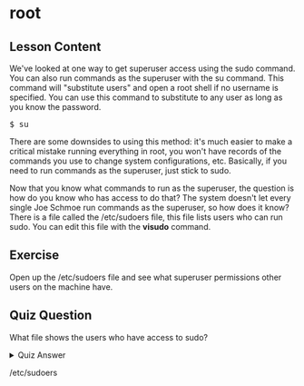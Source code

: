 # root

## Lesson Content

We've looked at one way to get superuser access using the sudo command. You can also run commands as the superuser with the su command. This command will "substitute users" and open a root shell if no username is specified. You can use this command to substitute to any user as long as you know the password. 

<pre>$ su</pre>

There are some downsides to using this method: it's much easier to make a critical mistake running everything in root, you won't have records of the commands you use to change system configurations, etc. Basically, if you need to run commands as the superuser, just stick to sudo.

Now that you know what commands to run as the superuser, the question is how do you know who has access to do that? The system doesn't let every single Joe Schmoe run commands as the superuser, so how does it know? There is a file called the /etc/sudoers file, this file lists users who can run sudo. You can edit this file with the <b>visudo</b> command.

## Exercise

Open up the /etc/sudoers file and see what superuser permissions other users on the machine have.

## Quiz Question

What file shows the users who have access to sudo?

<details>
    <summary>Quiz Answer</summary>
</details>

/etc/sudoers